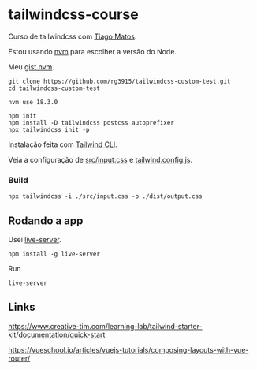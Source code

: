 # tailwindcss-course

Curso de tailwindcss com [Tiago Matos](https://www.youtube.com/watch?v=1eLaBow7Zbo&list=PLcoYAcR89n-r1m-tMfV4qndrRWpT_rb9u).

Estou usando [nvm](https://github.com/nvm-sh/nvm) para escolher a versão do Node.

Meu [gist nvm](https://gist.github.com/rg3915/6fad3d19f2b511ec5da40cef5a168ca5).

```
git clone https://github.com/rg3915/tailwindcss-custom-test.git
cd tailwindcss-custom-test

nvm use 18.3.0

npm init
npm install -D tailwindcss postcss autoprefixer
npx tailwindcss init -p
```

Instalação feita com [Tailwind CLI](https://tailwindcss.com/docs/installation).


Veja a configuração de [src/input.css](src/input.css) e [tailwind.config.js](tailwind.config.js).


### Build

```
npx tailwindcss -i ./src/input.css -o ./dist/output.css
```

## Rodando a app

Usei [live-server](https://www.npmjs.com/package/live-server).

```
npm install -g live-server
```

Run

```
live-server
```

## Links

https://www.creative-tim.com/learning-lab/tailwind-starter-kit/documentation/quick-start

https://vueschool.io/articles/vuejs-tutorials/composing-layouts-with-vue-router/

